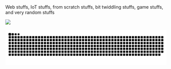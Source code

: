 ##
Web stuffs, IoT stuffs, from scratch stuffs, bit twiddling stuffs, game stuffs, and very random stuffs


  <a href="https://github.com/gabe-santana">
  <img height="180em" src="https://github-readme-stats.vercel.app/api/top-langs/?username=gabe-santana&layout=compact&langs_count=7&theme=dark"/>
</div>


 ![Snake animation](https://github.com/gabe-santana/gabe-santana/blob/output/github-contribution-grid-snake.svg)
